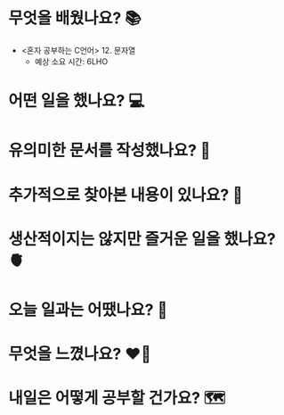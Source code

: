 # 무엇을 배웠나요? 📚
- <혼자 공부하는 C언어> 12. 문자열
    - 예상 소요 시간: 6LHO

# 어떤 일을 했나요? 💻

# 유의미한 문서를 작성했나요? 📝

# 추가적으로 찾아본 내용이 있나요? 🌊

# 생산적이지는 않지만 즐거운 일을 했나요? 🫀

# 오늘 일과는 어땠나요? 🧳

# 무엇을 느꼈나요? ❤️‍🔥

# 내일은 어떻게 공부할 건가요? 🗺